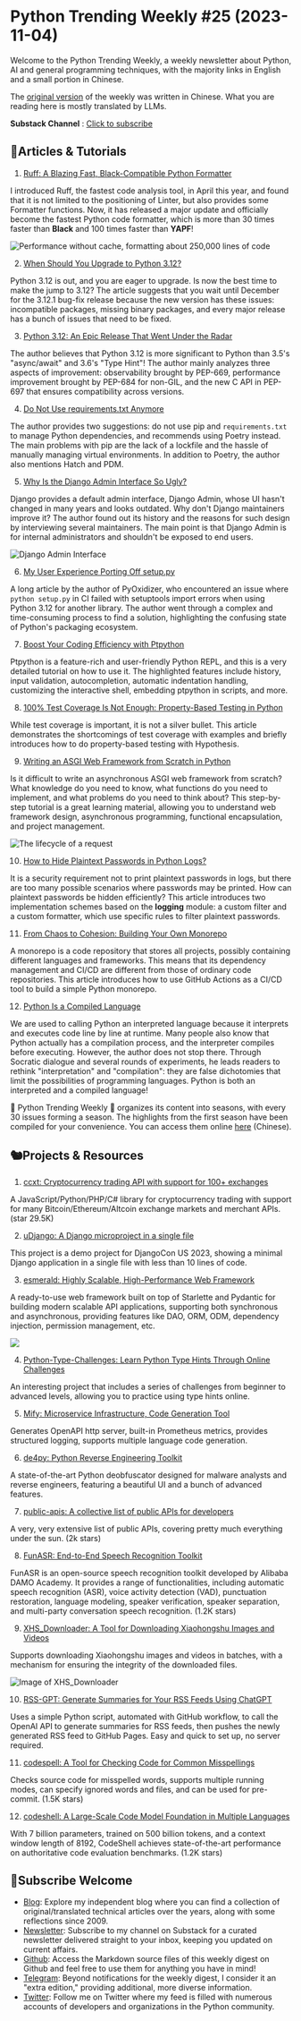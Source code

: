 # Python Trending Weekly #25 (2023-11-04)

Welcome to the Python Trending Weekly, a weekly newsletter about Python, AI and general programming techniques, with the majority links in English and a small portion in Chinese. 

The [original version](https://pythoncat.top/posts/2023-11-04-weekly) of the weekly  was written in Chinese. What you are reading here is mostly translated by LLMs. 

**Substack Channel** : [Click to subscribe](https://pythoncat.substack.com/s/python-trending-weekly) 

## 🦄Articles & Tutorials

1. [Ruff: A Blazing Fast, Black-Compatible Python Formatter](https://astral.sh/blog/the-ruff-formatter)

I introduced Ruff, the fastest code analysis tool, in April this year, and found that it is not limited to the positioning of Linter, but also provides some Formatter functions. Now, it has released a major update and officially become the fastest Python code formatter, which is more than 30 times faster than **Black** and 100 times faster than **YAPF**!

![Performance without cache, formatting about 250,000 lines of code](https://img.pythoncat.top/2023-11-04_ruff.png)

2. [When Should You Upgrade to Python 3.12?](https://pythonspeed.com/articles/upgrade-python-3.12/)

Python 3.12 is out, and you are eager to upgrade. Is now the best time to make the jump to 3.12? The article suggests that you wait until December for the 3.12.1 bug-fix release because the new version has these issues: incompatible packages, missing binary packages, and every major release has a bunch of issues that need to be fixed.

3. [Python 3.12: An Epic Release That Went Under the Radar](https://www.manjusaka.blog/posts/2023/10/29/the-most-important-thing-in-python-3-12/)

The author believes that Python 3.12 is more significant to Python than 3.5's "async/await" and 3.6's "Type Hint"! The author mainly analyzes three aspects of improvement: observability brought by PEP-669, performance improvement brought by PEP-684 for non-GIL, and the new C API in PEP-697 that ensures compatibility across versions.

4. [Do Not Use requirements.txt Anymore](https://quanttype.net/posts/2023-10-31-do-not-use-requirements.txt.html)

The author provides two suggestions: do not use pip and `requirements.txt` to manage Python dependencies, and recommends using Poetry instead. The main problems with pip are the lack of a lockfile and the hassle of manually managing virtual environments. In addition to Poetry, the author also mentions Hatch and PDM.

5. [Why Is the Django Admin Interface So Ugly?](https://www.coderedcorp.com/blog/why-is-the-django-admin-ugly/)

Django provides a default admin interface, Django Admin, whose UI hasn't changed in many years and looks outdated. Why don't Django maintainers improve it? The author found out its history and the reasons for such design by interviewing several maintainers. The main point is that Django Admin is for internal administrators and shouldn't be exposed to end users.

![Django Admin Interface](https://img.pythoncat.top/2023-11-04_django_admin.png)

6. [My User Experience Porting Off setup.py](https://gregoryszorc.com/blog/2023/10/30/my-user-experience-porting-off-setup.py/)

A long article by the author of PyOxidizer, who encountered an issue where `python setup.py` in CI failed with setuptools import errors when using Python 3.12 for another library. The author went through a complex and time-consuming process to find a solution, highlighting the confusing state of Python's packaging ecosystem.

7. [Boost Your Coding Efficiency with Ptpython](https://realpython.com/ptpython-shell/)

Ptpython is a feature-rich and user-friendly Python REPL, and this is a very detailed tutorial on how to use it. The highlighted features include history, input validation, autocompletion, automatic indentation handling, customizing the interactive shell, embedding ptpython in scripts, and more.

8. [100% Test Coverage Is Not Enough: Property-Based Testing in Python](https://blog.robertroskam.com/p/100-test-coverage-is-not-enough)

While test coverage is important, it is not a silver bullet. This article demonstrates the shortcomings of test coverage with examples and briefly introduces how to do property-based testing with Hypothesis.

9. [Writing an ASGI Web Framework from Scratch in Python](https://www.cnblogs.com/hanabi-cnblogs/p/17792740.html)

Is it difficult to write an asynchronous ASGI web framework from scratch? What knowledge do you need to know, what functions do you need to implement, and what problems do you need to think about? This step-by-step tutorial is a great learning material, allowing you to understand web framework design, asynchronous programming, functional encapsulation, and project management.

![The lifecycle of a request](https://img.pythoncat.top/20231026181957.png)

10. [How to Hide Plaintext Passwords in Python Logs?](https://www.cnblogs.com/frankming/p/17762591.html)

It is a security requirement not to print plaintext passwords in logs, but there are too many possible scenarios where passwords may be printed. How can plaintext passwords be hidden efficiently? This article introduces two implementation schemes based on the **logging** module: a custom filter and a custom formatter, which use specific rules to filter plaintext passwords.

11. [From Chaos to Cohesion: Building Your Own Monorepo](https://monadical.com/posts/from-chaos-to-cohesion.html)

A monorepo is a code repository that stores all projects, possibly containing different languages and frameworks. This means that its dependency management and CI/CD are different from those of ordinary code repositories. This article introduces how to use GitHub Actions as a CI/CD tool to build a simple Python monorepo.

12. [Python Is a Compiled Language](https://eddieantonio.ca/blog/2023/10/25/python-is-a-compiled-language/)

We are used to calling Python an interpreted language because it interprets and executes code line by line at runtime. Many people also know that Python actually has a compilation process, and the interpreter compiles before executing. However, the author does not stop there. Through Socratic dialogue and several rounds of experiments, he leads readers to rethink "interpretation" and "compilation": they are false dichotomies that limit the possibilities of programming languages. Python is both an interpreted and a compiled language!

🎁 Python Trending Weekly 🎁 organizes its content into seasons, with every 30 issues forming a season. The highlights from the first season have been compiled for your convenience. You can access them online [here](https://pythoncat.top/posts/2023-12-11-weekly) (Chinese).

## 🐿️Projects & Resources

1. [ccxt: Cryptocurrency trading API with support for 100+ exchanges](https://github.com/ccxt/ccxt)

A JavaScript/Python/PHP/C# library for cryptocurrency trading with support for many Bitcoin/Ethereum/Altcoin exchange markets and merchant APIs. (star 29.5K)

2. [uDjango: A Django microproject in a single file](https://github.com/pauloxnet/uDjango)

This project is a demo project for DjangoCon US 2023, showing a minimal Django application in a single file with less than 10 lines of code.

3. [esmerald: Highly Scalable, High-Performance Web Framework](https://github.com/dymmond/esmerald)

A ready-to-use web framework built on top of Starlette and Pydantic for building modern scalable API applications, supporting both synchronous and asynchronous, providing features like DAO, ORM, ODM, dependency injection, permission management, etc.

![](https://img.pythoncat.top/2023-11-04_esmerald.png)

4. [Python-Type-Challenges: Learn Python Type Hints Through Online Challenges](https://github.com/laike9m/Python-Type-Challenges)

An interesting project that includes a series of challenges from beginner to advanced levels, allowing you to practice using type hints online.

5. [Mify: Microservice Infrastructure, Code Generation Tool](https://github.com/mify-io/mify)

Generates OpenAPI http server, built-in Prometheus metrics, provides structured logging, supports multiple language code generation.

6. [de4py: Python Reverse Engineering Toolkit](https://github.com/Fadi002/de4py)

A state-of-the-art Python deobfuscator designed for malware analysts and reverse engineers, featuring a beautiful UI and a bunch of advanced features.

7. [public-apis: A collective list of public APIs for developers](https://github.com/public-apis-dev/public-apis)

A very, very extensive list of public APIs, covering pretty much everything under the sun. (2k stars)

8. [FunASR: End-to-End Speech Recognition Toolkit](https://github.com/alibaba-damo-academy/FunASR)

FunASR is an open-source speech recognition toolkit developed by Alibaba DAMO Academy. It provides a range of functionalities, including automatic speech recognition (ASR), voice activity detection (VAD), punctuation restoration, language modeling, speaker verification, speaker separation, and multi-party conversation speech recognition. (1.2K stars)

9. [XHS_Downloader: A Tool for Downloading Xiaohongshu Images and Videos](https://github.com/JoeanAmier/XHS_Downloader)

Supports downloading Xiaohongshu images and videos in batches, with a mechanism for ensuring the integrity of the downloaded files.

![Image of XHS_Downloader](https://img.pythoncat.top/2023-11-04-xhs.png)

10. [RSS-GPT: Generate Summaries for Your RSS Feeds Using ChatGPT](https://github.com/yinan-c/RSS-GPT)

Uses a simple Python script, automated with GitHub workflow, to call the OpenAI API to generate summaries for RSS feeds, then pushes the newly generated RSS feed to GitHub Pages. Easy and quick to set up, no server required.

11. [codespell: A Tool for Checking Code for Common Misspellings](https://github.com/codespell-project/codespell)

Checks source code for misspelled words, supports multiple running modes, can specify ignored words and files, and can be used for pre-commit. (1.5K stars)

12. [codeshell: A Large-Scale Code Model Foundation in Multiple Languages](https://github.com/WisdomShell/codeshell)

With 7 billion parameters, trained on 500 billion tokens, and a context window length of 8192, CodeShell achieves state-of-the-art performance on authoritative code evaluation benchmarks. (1.2K stars)

## 🐼Subscribe Welcome

- [Blog](https://pythoncat.top): Explore my independent blog where you can find a collection of original/translated technical articles over the years, along with some reflections since 2009.
- [Newsletter](https://pythoncat.substack.com/s/python-trending-weekly): Subscribe to my channel on Substack for a curated newsletter delivered straight to your inbox, keeping you updated on current affairs.
- [Github](https://github.com/chinesehuazhou/python-weekly): Access the Markdown source files of this weekly digest on Github and feel free to use them for anything you have in mind!
- [Telegram](https://t.me/pythontrendingweekly): Beyond notifications for the weekly digest, I consider it an "extra edition," providing additional, more diverse information.
- [Twitter](https://twitter.com/chinesehuazhou): Follow me on Twitter where my feed is filled with numerous accounts of developers and organizations in the Python community.